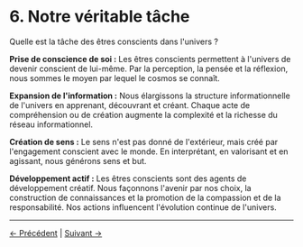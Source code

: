 # 6. Notre véritable tâche

Quelle est la tâche des êtres conscients dans l'univers ?

**Prise de conscience de soi :**
Les êtres conscients permettent à l'univers de devenir conscient de lui-même. Par la perception, la pensée et la réflexion, nous sommes le moyen par lequel le cosmos se connaît.

**Expansion de l'information :**
Nous élargissons la structure informationnelle de l'univers en apprenant, découvrant et créant. Chaque acte de compréhension ou de création augmente la complexité et la richesse du réseau informationnel.

**Création de sens :**
Le sens n'est pas donné de l'extérieur, mais créé par l'engagement conscient avec le monde. En interprétant, en valorisant et en agissant, nous générons sens et but.

**Développement actif :**
Les êtres conscients sont des agents de développement créatif. Nous façonnons l'avenir par nos choix, la construction de connaissances et la promotion de la compassion et de la responsabilité. Nos actions influencent l'évolution continue de l'univers.

---
<div class="navigation-links">
<a href="../05_Pourquoi_sommes-nous_des_êtres_conscients_ici/" class="nav-link prev-link">← Précédent</a> | <a href="../07_Perspectives_et_implications_éthiques/" class="nav-link next-link">Suivant →</a>
</div>
